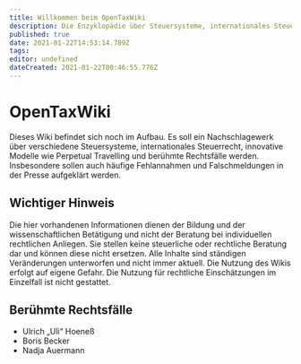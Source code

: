 ```yaml
---
title: Willkommen beim OpenTaxWiki
description: Die Enzyklopädie über Steuersysteme, internationales Steuerrecht und häufige Steuerfragen
published: true
date: 2021-01-22T14:53:14.789Z
tags: 
editor: undefined
dateCreated: 2021-01-22T00:46:55.776Z
---
```


# OpenTaxWiki
Dieses Wiki befindet sich noch im Aufbau. Es soll ein Nachschlagewerk über verschiedene Steuersysteme, internationales Steuerrecht, innovative Modelle wie Perpetual Travelling und berühmte Rechtsfälle werden. Insbesondere sollen auch häufige Fehlannahmen und Falschmeldungen in der Presse aufgeklärt werden.

## Wichtiger Hinweis
Die hier vorhandenen Informationen dienen der Bildung und der wissenschaftlichen Betätigung und nicht der Beratung bei individuellen rechtlichen Anliegen. Sie stellen keine steuerliche oder rechtliche Beratung dar und können diese nicht ersetzen. Alle Inhalte sind ständigen Veränderungen unterworfen und nicht immer aktuell.
Die Nutzung des Wikis erfolgt auf eigene Gefahr. Die Nutzung für rechtliche Einschätzungen im Einzelfall ist nicht gestattet.

## Berühmte Rechtsfälle
* Ulrich „Uli“ Hoeneß
* Boris Becker
* Nadja Auermann


